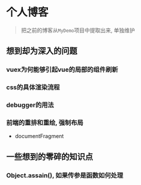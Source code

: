 # 个人博客

> 把之前的博客从`MyDemo`项目中提取出来, 单独维护

## 想到却为深入的问题

### vuex为何能够引起vue的局部的组件刷新

### css的具体渲染流程

### debugger的用法

### 前端的重排和重绘, 强制布局

* documentFragment

## 一些想到的零碎的知识点

### Object.assain(), 如果传参是函数如何处理